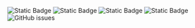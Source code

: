 ![Static Badge](https://img.shields.io/badge/blacklists-61-000000) ![Static Badge](https://img.shields.io/badge/blacklisted-2991455-cc0000) ![Static Badge](https://img.shields.io/badge/whitelisted-2254-00CC00) ![Static Badge](https://img.shields.io/badge/streaming_blacklist-28107-000000) ![GitHub issues](https://img.shields.io/github/issues/fabriziosalmi/blacklists)
